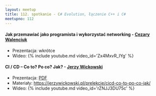 ```yaml
---
layout: meetup
title: 112. spotkanie - C# Evolution, łączenie C++ i C#
meetupno: 112
---
```


#### Jak przemawiać jako programista i wykorzystać networking - [Cezary Walenciuk](https://cezarywalenciuk.pl)
* Prezentacja: wkrótce
* Wideo: {% include youtube.md video_id='Zx4MxvR_IYg' %}

#### CI / CD – Co to? Po co? Jak? - [Jerzy Wickowski](https://jerzywickowski.pl)
* Prezentacja: [PDF](/assets/wickowski-cicd.pdf)
* Materiały: https://jerzywickowski.pl/prelekcje/cicd-co-to-po-co-jak/
* Wideo: {% include youtube.md video_id='rZNJJ3DU75c' %}
